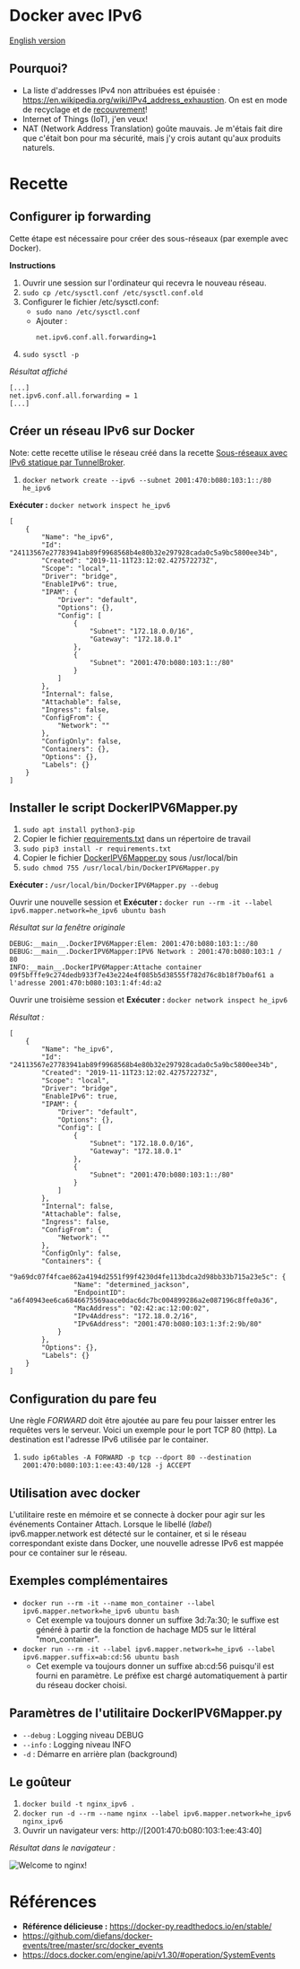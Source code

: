 # Docker avec IPv6

[English version](README_en.md)

## Pourquoi?

- La liste d'addresses IPv4 non attribuées est épuisée : https://en.wikipedia.org/wiki/IPv4_address_exhaustion.
  On est en mode de recyclage et de [recouvrement](https://www.iana.org/assignments/ipv4-recovered-address-space/ipv4-recovered-address-space.xhtml)!
- Internet of Things (IoT), j'en veux!
- NAT (Network Address Translation) goûte mauvais. Je m'étais fait dire que c'était
  bon pour ma sécurité, mais j'y crois autant qu'aux produits naturels.


# Recette

## Configurer ip forwarding

  Cette étape est nécessaire pour créer des sous-réseaux (par exemple avec Docker).

  **Instructions**
  1. Ouvrir une session sur l'ordinateur qui recevra le nouveau réseau.
  2. `sudo cp /etc/sysctl.conf /etc/sysctl.conf.old`
  3. Configurer le fichier /etc/sysctl.conf:
     - `sudo nano /etc/sysctl.conf`
     - Ajouter :
        ```
        net.ipv6.conf.all.forwarding=1
        ```
  4. `sudo sysctl -p`

  _Résultat affiché_

  ```
  [...]
  net.ipv6.conf.all.forwarding = 1
  [...]
  ```

## Créer un réseau IPv6 sur Docker

Note: cette recette utilise le réseau créé dans la recette [Sous-réseaux avec
IPv6 statique par TunnelBroker](../../linux/ipv6_sousreseaux/README.md).

1. `docker network create --ipv6 --subnet 2001:470:b080:103:1::/80 he_ipv6`

**Exécuter :** `docker network inspect he_ipv6`

```
[
    {
        "Name": "he_ipv6",
        "Id": "24113567e27783941ab89f9968568b4e80b32e297928cada0c5a9bc5800ee34b",
        "Created": "2019-11-11T23:12:02.427572273Z",
        "Scope": "local",
        "Driver": "bridge",
        "EnableIPv6": true,
        "IPAM": {
            "Driver": "default",
            "Options": {},
            "Config": [
                {
                    "Subnet": "172.18.0.0/16",
                    "Gateway": "172.18.0.1"
                },
                {
                    "Subnet": "2001:470:b080:103:1::/80"
                }
            ]
        },
        "Internal": false,
        "Attachable": false,
        "Ingress": false,
        "ConfigFrom": {
            "Network": ""
        },
        "ConfigOnly": false,
        "Containers": {},
        "Options": {},
        "Labels": {}
    }
]
```

## Installer le script DockerIPV6Mapper.py

1. `sudo apt install python3-pip`
2. Copier le fichier [requirements.txt](requirements.txt) dans un répertoire de travail
3. `sudo pip3 install -r requirements.txt`
4. Copier le fichier [DockerIPV6Mapper.py](DockerIPV6Mapper.py) sous /usr/local/bin
5. `sudo chmod 755 /usr/local/bin/DockerIPV6Mapper.py`

**Exécuter :** `/usr/local/bin/DockerIPV6Mapper.py --debug`

Ouvrir une nouvelle session et **Exécuter :** `docker run --rm -it --label ipv6.mapper.network=he_ipv6 ubuntu bash`

_Résultat sur la fenêtre originale_

```
DEBUG:__main__.DockerIPV6Mapper:Elem: 2001:470:b080:103:1::/80
DEBUG:__main__.DockerIPV6Mapper:IPV6 Network : 2001:470:b080:103:1 / 80
INFO:__main__.DockerIPV6Mapper:Attache container 09f5bfffe9c274dedb933f7e43e224e4f085b5d38555f782d76c8b18f7b0af61 a l'adresse 2001:470:b080:103:1:4f:4d:a2
```

Ouvrir une troisième session et **Exécuter :** `docker network inspect he_ipv6`

_Résultat :_
```
[
    {
        "Name": "he_ipv6",
        "Id": "24113567e27783941ab89f9968568b4e80b32e297928cada0c5a9bc5800ee34b",
        "Created": "2019-11-11T23:12:02.427572273Z",
        "Scope": "local",
        "Driver": "bridge",
        "EnableIPv6": true,
        "IPAM": {
            "Driver": "default",
            "Options": {},
            "Config": [
                {
                    "Subnet": "172.18.0.0/16",
                    "Gateway": "172.18.0.1"
                },
                {
                    "Subnet": "2001:470:b080:103:1::/80"
                }
            ]
        },
        "Internal": false,
        "Attachable": false,
        "Ingress": false,
        "ConfigFrom": {
            "Network": ""
        },
        "ConfigOnly": false,
        "Containers": {
            "9a69dc07f4fcae862a4194d2551f99f4230d4fe113bdca2d98bb33b715a23e5c": {
                "Name": "determined_jackson",
                "EndpointID": "a6f40943ee6ca6846675569aace0dac6dc7bc004899286a2e087196c8ffe0a36",
                "MacAddress": "02:42:ac:12:00:02",
                "IPv4Address": "172.18.0.2/16",
                "IPv6Address": "2001:470:b080:103:1:3f:2:9b/80"
            }
        },
        "Options": {},
        "Labels": {}
    }
]
```

## Configuration du pare feu

Une règle _FORWARD_ doit être ajoutée au pare feu pour laisser entrer les requêtes
vers le serveur. Voici un exemple pour le port TCP 80 (http). La destination
est l'adresse IPv6 utilisée par le container.

1. `sudo ip6tables -A FORWARD -p tcp --dport 80 --destination 2001:470:b080:103:1:ee:43:40/128 -j ACCEPT`

## Utilisation avec docker

L'utilitaire reste en mémoire et se connecte à docker pour agir sur les événements
Container Attach. Lorsque le libellé (_label_) ipv6.mapper.network est détecté
sur le container, et si le réseau correspondant existe dans Docker, une nouvelle
adresse IPv6 est mappée pour ce container sur le réseau.

## Exemples complémentaires

- `docker run --rm -it --name mon_container --label ipv6.mapper.network=he_ipv6 ubuntu bash`
  - Cet exemple va toujours donner un suffixe 3d:7a:30; le suffixe est généré
    à partir de la fonction de hachage MD5 sur le littéral "mon_container".
- `docker run --rm -it --label ipv6.mapper.network=he_ipv6 --label ipv6.mapper.suffix=ab:cd:56 ubuntu bash`
  - Cet exemple va toujours donner un suffixe ab\:cd:56 puisqu'il est fourni en paramètre.
    Le préfixe est chargé automatiquement à partir du réseau docker choisi.

## Paramètres de l'utilitaire DockerIPV6Mapper.py

- `--debug` : Logging niveau DEBUG
- `--info` : Logging niveau INFO
- `-d` : Démarre en arrière plan (background)

## Le goûteur

1. `docker build -t nginx_ipv6 .`
2. `docker run -d --rm --name nginx --label ipv6.mapper.network=he_ipv6 nginx_ipv6`
3. Ouvrir un navigateur vers: http://[2001:470:b080:103:1:ee:43:40]

_Résultat dans le navigateur :_

![Welcome to nginx!](nginx_ecran.png)

# Références

- **Référence délicieuse :** https://docker-py.readthedocs.io/en/stable/
- https://github.com/diefans/docker-events/tree/master/src/docker_events
- https://docs.docker.com/engine/api/v1.30/#operation/SystemEvents
